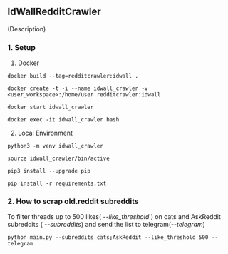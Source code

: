 ## IdWallRedditCrawler

(Description)

### 1. Setup

1. Docker

```
docker build --tag=redditcrawler:idwall .
```

```
docker create -t -i --name idwall_crawler -v <user_workspace>:/home/user redditcrawler:idwall
```

```
docker start idwall_crawler
```

```
docker exec -it idwall_crawler bash
```

2. Local Environment

```
python3 -m venv idwall_crawler
```

```
source idwall_crawler/bin/active
```

```
pip3 install --upgrade pip
```

```
pip install -r requirements.txt
```



### 2. How to scrap old.reddit subreddits

To filter threads up to 500 likes( *--like_threshold* ) on cats and AskReddit subreddits ( *--subreddits*) and send the list to telegram(*--telegram*)

```
python main.py --subreddits cats;AskReddit --like_threshold 500 --telegram
```


